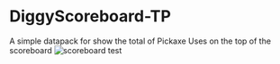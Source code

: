 # DiggyScoreboard-TP
A simple datapack for show the total of Pickaxe Uses on the top of the scoreboard
![scoreboard test](https://github.com/user-attachments/assets/b2abcc3a-b9a8-4c4c-9275-459f7394ff6e)
